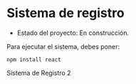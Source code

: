 <h1> Sistema de registro </h1>

- Estado del proyecto: En construcción.

Para ejecutar el sistema, debes poner:

```npm install react```

Sistema de Registro 2
